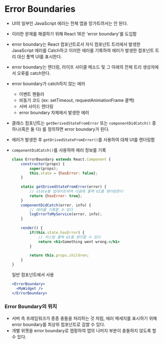 # Error Boundaries

+ UI의 일부인 JavaScript 에러는 전체 앱을 망가트려서는 안 된다. 

+ 이러한 문제를 해결하기 위해 React 16은 'error boundary'를 도입함

+  error boundary는 React 컴포넌트로서 자식 컴포넌트 트리에서 발생한 JavaScript 에러를 Catch하고 이러한 에러를 기록하여 에러가 발생한 컴포넌트 트리 대신 폴백 UI를 표시한다. 

+ error boundary는 렌더링, 라이프 사이클 메소드 및 그 아래의 전체 트리 생성자에서 오류를 catch한다. 

+ error boundary가 catch하지 않는 에러

  + 이벤트 핸들러
  + 비동기 코드 (ex: setTimeout, requestAnimationFrame 콜백)
  + 서버 사이드 렌더링
  + error boundary 자체에서 발생한 에러

+ 클래스 컴포넌트는 `getDerivedStateFromError` 또는 `componentDidCatch()` 중 하나(혹은 둘 다) 를 정의하면 error boundary가 된다. 

+ 에러가 발생한 후 `getDrivedStateFromError()`를 사용하여 대체 UI를 렌더링함

+ `componentDidCatch()`를 사용하여 에러 정보를 기록

  ```jsx
  class ErrorBoundary extends React.Component {
      constructor(props) {
          super(props);
          this.state = {hasError: false};
      }
      
      static getDrivedStateFromError(error) {
          // state를 업데이트하여 다음에 폴백 UI를 렌더링한다 
          return {hasError: true};
      }
      componentDidCatch(error, info) {
          // 에러를 기록할 수 있다
          logErrorToMyService(error, info);
      }
      
      render() {
          if(this.state.hasError) {
              // 커스텀 폴백 UI를 렌더할 수 있다
              return <h1>Something went wrong.</h1>
          }
          
          return this.props.children;
      }
  }
  ```

  일반 컴포넌트에서 사용

  ```jsx
  <ErrorBoundary>
  	<MyWidget />
  </ErrorBoundary>
  ```

### Error Boundary의 위치

+ 서버 측 프레임워크가 종종 충돌을 처리하는 것 처럼, 에러 메세지를 표시하기 위해 error boundary를 최상위 컴포넌트로 감쌀 수 있다.
+ 개별 위젯을 error boundary로 랩핑하여 앱의 나머지 부분이 충돌하지 않도록 할 수 있다. 

